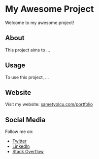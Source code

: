 # My Awesome Project

Welcome to my awesome project!

## About

This project aims to ...

## Usage

To use this project, ...

## Website

Visit my website: [sametyolcu.com/portfolio](https://www.sametyolcu.com/portfolio)

## Social Media

Follow me on:
- [Twitter](https://twitter.com/sametylcu)
- [LinkedIn](https://www.linkedin.com/in/samet-yolcu)
- [Stack Overflow](https://stackoverflow.com/users/23614045/samet-yolcu)




